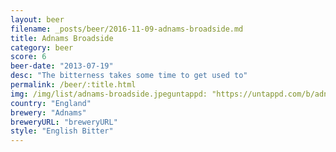 ```yaml
---
layout: beer
filename: _posts/beer/2016-11-09-adnams-broadside.md
title: Adnams Broadside
category: beer
score: 6
beer-date: "2013-07-19"
desc: "The bitterness takes some time to get used to"
permalink: /beer/:title.html
img: /img/list/adnams-broadside.jpeguntappd: "https://untappd.com/b/adnams-broadside/4003"
country: "England"
brewery: "Adnams"
breweryURL: "breweryURL"
style: "English Bitter"
---
```

